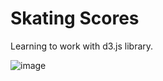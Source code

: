 # Skating Scores

Learning to work with d3.js library.

![image](https://github.com/user-attachments/assets/b2facb46-8d68-4bec-b01d-ca8bc00d7e0f)

